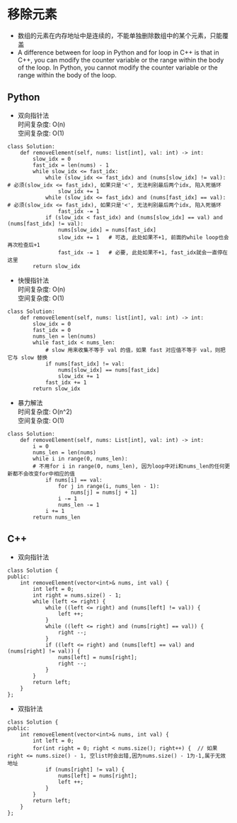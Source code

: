 # 移除元素
* 数组的元素在内存地址中是连续的，不能单独删除数组中的某个元素，只能覆盖
* A difference between for loop in Python and for loop in C++ is that in C++, you can modify the counter variable or the range within the body of the loop. In Python, you cannot modify the counter variable or the range within the body of the loop.

## Python
* 双向指针法  
时间复杂度: O(n)  
空间复杂度: O(1)
```
class Solution:
    def removeElement(self, nums: list[int], val: int) -> int:
        slow_idx = 0
        fast_idx = len(nums) - 1
        while slow_idx <= fast_idx:
            while (slow_idx <= fast_idx) and (nums[slow_idx] != val):   # 必须(slow_idx <= fast_idx), 如果只是'<', 无法判别最后两个idx, 陷入死循环
                slow_idx += 1
            while (slow_idx <= fast_idx) and (nums[fast_idx] == val):   # 必须(slow_idx <= fast_idx), 如果只是'<', 无法判别最后两个idx, 陷入死循环
                fast_idx -= 1
            if (slow_idx < fast_idx) and (nums[slow_idx] == val) and (nums[fast_idx] != val):
                nums[slow_idx] = nums[fast_idx]
                slow_idx += 1   # 可选, 此处如果不+1, 前面的while loop也会再次检查后+1
                fast_idx -= 1   # 必要, 此处如果不+1, fast_idx就会一直停在这里
        return slow_idx
```


* 快慢指针法  
时间复杂度: O(n)  
空间复杂度: O(1)
```
class Solution:
    def removeElement(self, nums: list[int], val: int) -> int:
        slow_idx = 0
        fast_idx = 0
        nums_len = len(nums)
        while fast_idx < nums_len:
            # slow 用来收集不等于 val 的值，如果 fast 对应值不等于 val，则把它与 slow 替换
            if nums[fast_idx] != val:
                nums[slow_idx] == nums[fast_idx]
                slow_idx += 1
            fast_idx += 1
        return slow_idx
```


* 暴力解法  
时间复杂度: O(n^2)  
空间复杂度: O(1)
```
class Solution:
    def removeElement(self, nums: List[int], val: int) -> int:
        i = 0
        nums_len = len(nums)
        while i in range(0, nums_len):
        # 不用for i in range(0, nums_len), 因为loop中对i和nums_len的任何更新都不会改变for中相应的值
            if nums[i] == val:
                for j in range(i, nums_len - 1):
                    nums[j] = nums[j + 1]
                i -= 1
                nums_len -= 1
            i += 1
        return nums_len
```

## C++
* 双向指针法  
```
class Solution {
public:
    int removeElement(vector<int>& nums, int val) {
        int left = 0;
        int right = nums.size() - 1;
        while (left <= right) {
            while ((left <= right) and (nums[left] != val)) {
                left ++;
            }
            while ((left <= right) and (nums[right] == val)) {
                right --;
            }
            if ((left <= right) and (nums[left] == val) and (nums[right] != val)) {
                nums[left] = nums[right];
                right --;
            }
        }
        return left;
    }
};
```

* 双指针法  
```
class Solution {
public:
    int removeElement(vector<int>& nums, int val) {
        int left = 0;
        for(int right = 0; right < nums.size(); right++) {  // 如果right <= nums.size() - 1, 空list时会出错,因为nums.size() - 1为-1,属于无效地址
            if (nums[right] != val) {
                nums[left] = nums[right];
                left ++;
            }
        }
        return left;
    }
};
```
